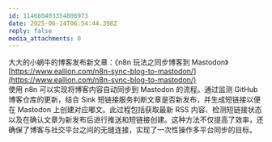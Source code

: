 ```yaml
---
id: 114680403354806973
date: 2025-06-14T06:54:44.398Z
reply: false
media_attachments: 0
---
```


大大的小蜗牛的博客发布新文章：《n8n 玩法之同步博客到 Mastodon》  
[https://www.eallion.com/n8n-sync-blog-to-mastodon/](https://www.eallion.com/n8n-sync-blog-to-mastodon/)  
使用 n8n 可以实现将博客内容自动同步到 Mastodon 的流程。通过监测 GitHub 博客仓库的更新，结合 Sink 短链接服务判断文章是否新发布，并生成短链接以便在 Mastodon 上创建对应嘟文。此过程包括获取最新 RSS 内容、检测短链接状态以及在确认文章为新发布后进行推送和短链接创建。这种方法不仅提高了效率，还确保了博客与社交平台之间的无缝连接，实现了一次性操作多平台同步的目标。

